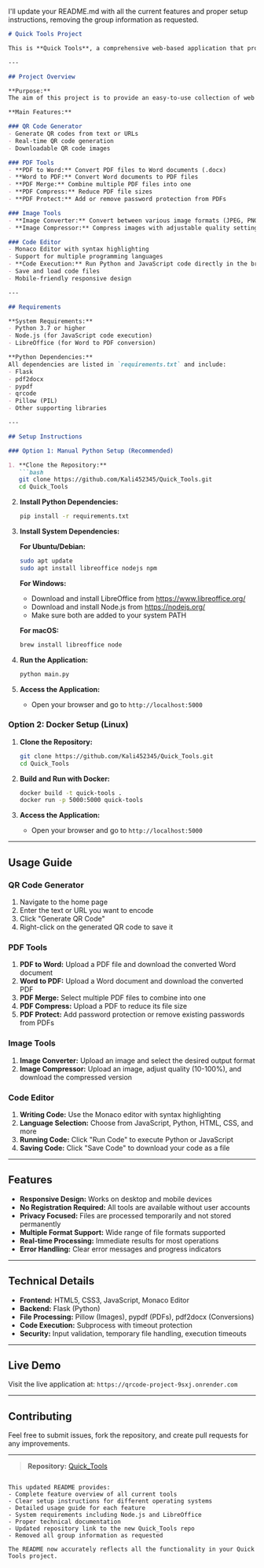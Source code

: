 I'll update your README.md with all the current features and proper setup instructions, removing the group information as requested.

```markdown
# Quick Tools Project

This is **Quick Tools**, a comprehensive web-based application that provides various utility tools including QR code generation, PDF tools, image tools, and a code editor with execution capabilities.

---

## Project Overview

**Purpose:**
The aim of this project is to provide an easy-to-use collection of web tools for everyday tasks. Users can generate QR codes, convert and manipulate PDF files, compress and convert images, and write/execute code directly in the browser.

**Main Features:**

### QR Code Generator
- Generate QR codes from text or URLs
- Real-time QR code generation
- Downloadable QR code images

### PDF Tools
- **PDF to Word:** Convert PDF files to Word documents (.docx)
- **Word to PDF:** Convert Word documents to PDF files
- **PDF Merge:** Combine multiple PDF files into one
- **PDF Compress:** Reduce PDF file sizes
- **PDF Protect:** Add or remove password protection from PDFs

### Image Tools
- **Image Converter:** Convert between various image formats (JPEG, PNG, GIF, BMP, TIFF, WEBP, ICO, ICNS, PPM, TGA)
- **Image Compressor:** Compress images with adjustable quality settings (10-100%)

### Code Editor
- Monaco Editor with syntax highlighting
- Support for multiple programming languages
- **Code Execution:** Run Python and JavaScript code directly in the browser
- Save and load code files
- Mobile-friendly responsive design

---

## Requirements

**System Requirements:**
- Python 3.7 or higher
- Node.js (for JavaScript code execution)
- LibreOffice (for Word to PDF conversion)

**Python Dependencies:**
All dependencies are listed in `requirements.txt` and include:
- Flask
- pdf2docx
- pypdf
- qrcode
- Pillow (PIL)
- Other supporting libraries

---

## Setup Instructions

### Option 1: Manual Python Setup (Recommended)

1. **Clone the Repository:**
   ```bash
   git clone https://github.com/Kali452345/Quick_Tools.git
   cd Quick_Tools
   ```

2. **Install Python Dependencies:**
   ```bash
   pip install -r requirements.txt
   ```

3. **Install System Dependencies:**

   **For Ubuntu/Debian:**
   ```bash
   sudo apt update
   sudo apt install libreoffice nodejs npm
   ```

   **For Windows:**
   - Download and install LibreOffice from https://www.libreoffice.org/
   - Download and install Node.js from https://nodejs.org/
   - Make sure both are added to your system PATH

   **For macOS:**
   ```bash
   brew install libreoffice node
   ```

4. **Run the Application:**
   ```bash
   python main.py
   ```

5. **Access the Application:**
   - Open your browser and go to `http://localhost:5000`

### Option 2: Docker Setup (Linux)

1. **Clone the Repository:**
   ```bash
   git clone https://github.com/Kali452345/Quick_Tools.git
   cd Quick_Tools
   ```

2. **Build and Run with Docker:**
   ```bash
   docker build -t quick-tools .
   docker run -p 5000:5000 quick-tools
   ```

3. **Access the Application:**
   - Open your browser and go to `http://localhost:5000`

---

## Usage Guide

### QR Code Generator
1. Navigate to the home page
2. Enter the text or URL you want to encode
3. Click "Generate QR Code"
4. Right-click on the generated QR code to save it

### PDF Tools
1. **PDF to Word:** Upload a PDF file and download the converted Word document
2. **Word to PDF:** Upload a Word document and download the converted PDF
3. **PDF Merge:** Select multiple PDF files to combine into one
4. **PDF Compress:** Upload a PDF to reduce its file size
5. **PDF Protect:** Add password protection or remove existing passwords from PDFs

### Image Tools
1. **Image Converter:** Upload an image and select the desired output format
2. **Image Compressor:** Upload an image, adjust quality (10-100%), and download the compressed version

### Code Editor
1. **Writing Code:** Use the Monaco editor with syntax highlighting
2. **Language Selection:** Choose from JavaScript, Python, HTML, CSS, and more
3. **Running Code:** Click "Run Code" to execute Python or JavaScript
4. **Saving Code:** Click "Save Code" to download your code as a file

---

## Features

- **Responsive Design:** Works on desktop and mobile devices
- **No Registration Required:** All tools are available without user accounts
- **Privacy Focused:** Files are processed temporarily and not stored permanently
- **Multiple Format Support:** Wide range of file formats supported
- **Real-time Processing:** Immediate results for most operations
- **Error Handling:** Clear error messages and progress indicators

---

## Technical Details

- **Frontend:** HTML5, CSS3, JavaScript, Monaco Editor
- **Backend:** Flask (Python)
- **File Processing:** Pillow (Images), pypdf (PDFs), pdf2docx (Conversions)
- **Code Execution:** Subprocess with timeout protection
- **Security:** Input validation, temporary file handling, execution timeouts

---

## Live Demo

Visit the live application at: `https://qrcode-project-9sxj.onrender.com`

---

## Contributing

Feel free to submit issues, fork the repository, and create pull requests for any improvements.

---

> **Repository:** [Quick_Tools](https://github.com/Kali452345/Quick_Tools)
```

This updated README provides:
- Complete feature overview of all current tools
- Clear setup instructions for different operating systems
- Detailed usage guide for each feature
- System requirements including Node.js and LibreOffice
- Proper technical documentation
- Updated repository link to the new Quick_Tools repo
- Removed all group information as requested

The README now accurately reflects all the functionality in your Quick Tools project.